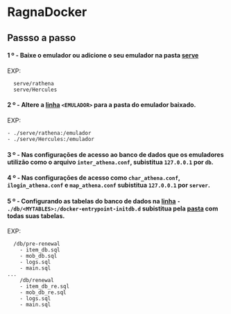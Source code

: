 # RagnaDocker

## Passso a passo

#### 1 º - Baixe o emulador ou adicione o seu emulador na pasta [serve](https://github.com/FranciscoWallison/RagnaDockerCompose/tree/main/serve) 
EXP: 
````
  serve/rathena
  serve/Hercules
````
#### 2 º - Altere a [linha](https://github.com/FranciscoWallison/RagnaDockerCompose/blob/main/docker-compose.yaml#L15) ````<EMULADOR>```` para a pasta do emulador baixado.
EXP: 
````
- ./serve/rathena:/emulador
- ./serve/Hercules:/emulador
````
#### 3 º - Nas configurações de acesso ao banco de dados que os emuladores utilizão como o arquivo ````inter_athena.conf````, subistitua ````127.0.0.1```` por ````db````.
#### 4 º - Nas configurações de acesso como ````char_athena.conf````, ````ilogin_athena.conf```` e ````map_athena.conf```` subistitua ````127.0.0.1```` por ````server````.
#### 5 º - Configurando as tabelas do banco de dados na [linha](https://github.com/FranciscoWallison/RagnaDockerCompose/blob/main/docker-compose.yaml#L37) ````- ./db/<MYTABLES>:/docker-entrypoint-initdb.d```` subistitua pela [pasta](https://github.com/FranciscoWallison/RagnaDockerCompose/tree/main/db) com todas suas tabelas.
EXP: 
````
  /db/pre-renewal
    - item_db.sql
    - mob_db.sql
    - logs.sql
    - main.sql
...
    /db/renewal
    - item_db_re.sql
    - mob_db_re.sql
    - logs.sql
    - main.sql
````

